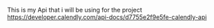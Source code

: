  This is my Api that i will be using for the project https://developer.calendly.com/api-docs/d7755e2f9e5fe-calendly-api 